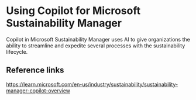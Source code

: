 # Using Copilot for Microsoft Sustainability Manager

Copilot in Microsoft Sustainability Manager uses AI to give organizations the ability to streamline and expedite several processes with the sustainability lifecycle.


## Reference links

https://learn.microsoft.com/en-us/industry/sustainability/sustainability-manager-copilot-overview

